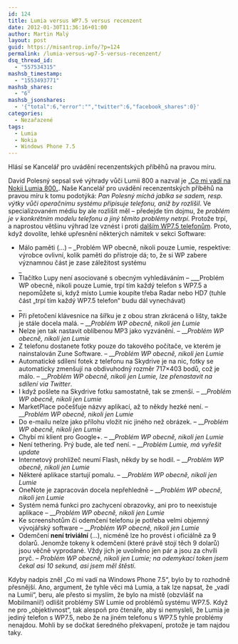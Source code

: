 ```yaml
---
id: 124
title: Lumia versus WP7.5 versus recenzent
date: 2012-01-30T11:36:16+01:00
author: Martin Malý
layout: post
guid: https://misantrop.info/?p=124
permalink: /lumia-versus-wp7-5-versus-recenzent/
dsq_thread_id:
  - "557534315"
mashsb_timestamp:
  - "1553493771"
mashsb_shares:
  - "6"
mashsb_jsonshares:
  - '{"total":6,"error":"","twitter":6,"facebook_shares":0}'
categories:
  - Nezařazené
tags:
  - Lumia
  - Nokia
  - Windows Phone 7.5
---
```

Hlásí se Kancelář pro uvádění recenzentských příběhů na pravou míru.

<!--more-->

David Polesný sepsal své výhrady vůči Lumii 800 a nazval je &#8222;[Co mi vadí na Nokii Lumia 800](https://www.mobilmania.cz/default.aspx?section=3&article=1319442)&#8222;. Naše Kancelář pro uvádění recenzentských příběhů na pravou míru k tomu podotýká: _Pan Polesný míchá jablka se sadem, resp. výtky vůči operačnímu systému připisuje telefonu, aniž by rozlišil_. Ve specializovaném médiu by ale rozlišit měl &#8211; předejde tím dojmu, že _problém je v konkrétním modelu telefonu a jiný těmito problémy netrpí_. Protože trpí, a naprostou většinu výhrad lze vznést i proti [dalším WP7.5 telefonům](https://www.mobilmania.cz/katalog-mobilu/sc-63-c-1/default.aspx?catalog=1&advsrch=1&section=63). Proto, když dovolíte, lehké upřesnění některých námitek v sekci Software:

  * Málo paměti (&#8230;) – _Problém WP obecně, nikoli pouze Lumie, respektive: výrobce ovlivní, kolik paměti do přístroje dá; to, že si WP zabere významnou část je zase záležitost systému  
_ 
  * Tlačítko Lupy není asociované s obecným vyhledáváním – ___Problém WP obecně, nikoli pouze Lumie, trpí tím každý telefon s WP7.5 a nepomůžete si, když místo Lumie koupíte třeba Radar nebo HD7 (tuhle část &#8222;trpí tím každý WP7.5 telefon&#8220; budu dál vynechávat)  
_ 
  * Při přetočení klávesnice na šířku je z obou stran zkrácená o lišty, takže je stále docela malá. – ___Problém WP obecně, nikoli jen Lumie_
  * Nelze jen tak nastavit oblíbenou MP3 jako vyzvánění. – ___Problém WP obecně, nikoli jen Lumie_
  * Z telefonu dostanete fotky pouze do takového počítače, ve kterém je nainstalován Zune Software. – ___Problém WP obecně, nikoli jen Lumie_
  * Automatické sdílení fotek z telefonu na Skydrive je na nic, fotky se automaticky zmenšují na obdivuhodný rozměr 717×403 bodů, což je málo. – ___Problém WP obecně, nikoli jen Lumie, lze přenastavit na sdílení via Twitter_.
  * I když pošlete na Skydrive fotku samostatně, tak se zmenší. – ___Problém WP obecně, nikoli jen Lumie_
  * MarketPlace počešťuje názvy aplikací, až to někdy hezké není. – ___Problém WP obecně, nikoli jen Lumie_
  * Do e-mailu nelze jako přílohu vložit nic jiného než obrázek. – ___Problém WP obecně, nikoli jen Lumie_
  * Chybí mi klient pro Google+. – ___Problém WP obecně, nikoli jen Lumie_
  * Není tethering. Prý bude, ale teď není. – ___Problém Lumie, má vyřešit update_
  * Internetový prohlížeč neumí Flash, někdy by se hodil. – ___Problém WP obecně, nikoli jen Lumie_
  * Některé aplikace startují pomalu. – ___Problém WP obecně, nikoli jen Lumie_
  * OneNote je zapracován docela nepřehledně – ___Problém WP obecně, nikoli jen Lumie_
  * Systém nemá funkci pro zachycení obrazovky, ani pro to neexistuje aplikace – ___Problém WP obecně, nikoli jen Lumie_
  * Ke screenshotům či odemčení telefonu je potřeba velmi objemný vývojářský software – ___Problém WP obecně, nikoli jen Lumie_
  * Odemčení **není triviální** (&#8230;), nicméně lze ho provést i oficiálně za 9 dolarů. Jenomže tokeny k odemčení (které právě stojí těch 9 dolarů) jsou věčně vyprodané. Vždy jich je uvolněno jen pár a jsou za chvíli pryč. _– Problém WP obecně, nikoli jen Lumie; na odemykací token jsem čekal asi 10 sekund, asi jsem měl štěstí._ 

Kdyby nadpis zněl &#8222;Co mi vadí na Windows Phone 7.5&#8220;, bylo by to rozhodně přesnější. Ano, argument, že tyhle věci má Lumia, a tak lze napsat, že &#8222;vadí na Lumii&#8220;, beru, ale přesto si myslím, že bylo na místě (obzvlášť na Mobilmanii!) odlišit problémy SW Lumie od problémů systému WP7.5. Když ne pro &#8222;objektivnost&#8220;, tak alespoň pro čtenáře, aby si nemysleli, že Lumia je jediný telefon s WP7.5, nebo že na jiném telefonu s WP7.5 tyhle problémy nenajdou. Mohli by se dočkat šeredného překvapení, protože je tam najdou taky.